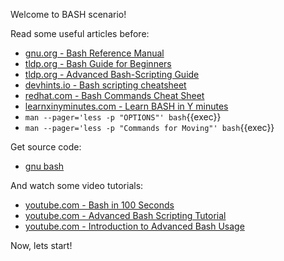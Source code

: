 Welcome to BASH scenario!

Read some useful articles before:

- [gnu.org - Bash Reference Manual](https://www.gnu.org/software/bash/manual/html_node/index.html)
- [tldp.org - Bash Guide for Beginners](https://tldp.org/LDP/Bash-Beginners-Guide/html/index.html)
- [tldp.org - Advanced Bash-Scripting Guide](https://tldp.org/LDP/abs/html/)
- [devhints.io - Bash scripting cheatsheet](https://devhints.io/bash)
- [redhat.com - Bash Commands Cheat Sheet](https://developers.redhat.com/cheat-sheets/bash-shell-cheat-sheet)
- [learnxinyminutes.com - Learn BASH in Y minutes](https://learnxinyminutes.com/docs/bash/)
- `man --pager='less -p "OPTIONS"' bash`{{exec}}
- `man --pager='less -p "Commands for Moving"' bash`{{exec}}

Get source code:

- [gnu bash](https://git.savannah.gnu.org/cgit/bash.git/)

And watch some video tutorials:

- [youtube.com - Bash in 100 Seconds](https://www.youtube.com/watch?v=I4EWvMFj37g)
- [youtube.com - Advanced Bash Scripting Tutorial](https://www.youtube.com/watch?v=emhouufDnB4)
- [youtube.com - Introduction to Advanced Bash Usage](https://www.youtube.com/watch?v=uqHjc7hlqd0)

Now, lets start!
